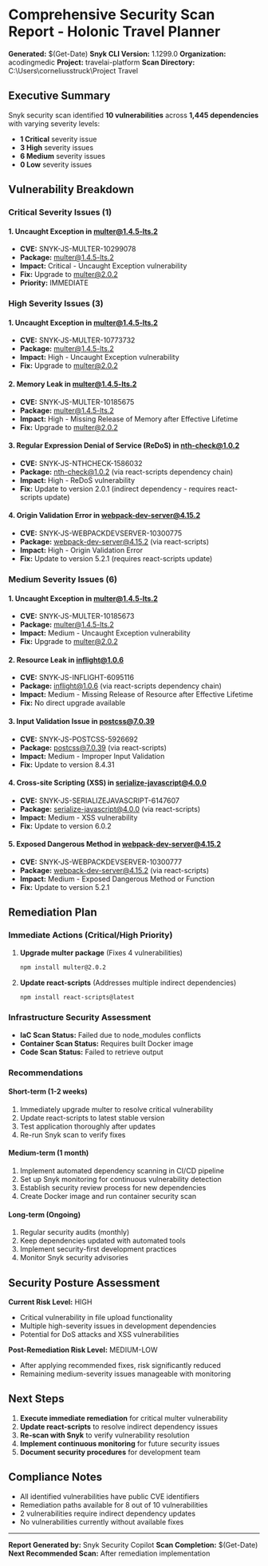 # Comprehensive Security Scan Report - Holonic Travel Planner

**Generated:** $(Get-Date)
**Snyk CLI Version:** 1.1299.0
**Organization:** acodingmedic
**Project:** travelai-platform
**Scan Directory:** C:\Users\corneliusstruck\Project Travel

## Executive Summary

Snyk security scan identified **10 vulnerabilities** across **1,445 dependencies** with varying severity levels:
- **1 Critical** severity issue
- **3 High** severity issues  
- **6 Medium** severity issues
- **0 Low** severity issues

## Vulnerability Breakdown

### Critical Severity Issues (1)

#### 1. Uncaught Exception in multer@1.4.5-lts.2
- **CVE:** SNYK-JS-MULTER-10299078
- **Package:** multer@1.4.5-lts.2
- **Impact:** Critical - Uncaught Exception vulnerability
- **Fix:** Upgrade to multer@2.0.2
- **Priority:** IMMEDIATE

### High Severity Issues (3)

#### 1. Uncaught Exception in multer@1.4.5-lts.2
- **CVE:** SNYK-JS-MULTER-10773732
- **Package:** multer@1.4.5-lts.2
- **Impact:** High - Uncaught Exception vulnerability
- **Fix:** Upgrade to multer@2.0.2

#### 2. Memory Leak in multer@1.4.5-lts.2
- **CVE:** SNYK-JS-MULTER-10185675
- **Package:** multer@1.4.5-lts.2
- **Impact:** High - Missing Release of Memory after Effective Lifetime
- **Fix:** Upgrade to multer@2.0.2

#### 3. Regular Expression Denial of Service (ReDoS) in nth-check@1.0.2
- **CVE:** SNYK-JS-NTHCHECK-1586032
- **Package:** nth-check@1.0.2 (via react-scripts dependency chain)
- **Impact:** High - ReDoS vulnerability
- **Fix:** Update to version 2.0.1 (indirect dependency - requires react-scripts update)

#### 4. Origin Validation Error in webpack-dev-server@4.15.2
- **CVE:** SNYK-JS-WEBPACKDEVSERVER-10300775
- **Package:** webpack-dev-server@4.15.2 (via react-scripts)
- **Impact:** High - Origin Validation Error
- **Fix:** Update to version 5.2.1 (requires react-scripts update)

### Medium Severity Issues (6)

#### 1. Uncaught Exception in multer@1.4.5-lts.2
- **CVE:** SNYK-JS-MULTER-10185673
- **Package:** multer@1.4.5-lts.2
- **Impact:** Medium - Uncaught Exception vulnerability
- **Fix:** Upgrade to multer@2.0.2

#### 2. Resource Leak in inflight@1.0.6
- **CVE:** SNYK-JS-INFLIGHT-6095116
- **Package:** inflight@1.0.6 (via react-scripts dependency chain)
- **Impact:** Medium - Missing Release of Resource after Effective Lifetime
- **Fix:** No direct upgrade available

#### 3. Input Validation Issue in postcss@7.0.39
- **CVE:** SNYK-JS-POSTCSS-5926692
- **Package:** postcss@7.0.39 (via react-scripts)
- **Impact:** Medium - Improper Input Validation
- **Fix:** Update to version 8.4.31

#### 4. Cross-site Scripting (XSS) in serialize-javascript@4.0.0
- **CVE:** SNYK-JS-SERIALIZEJAVASCRIPT-6147607
- **Package:** serialize-javascript@4.0.0 (via react-scripts)
- **Impact:** Medium - XSS vulnerability
- **Fix:** Update to version 6.0.2

#### 5. Exposed Dangerous Method in webpack-dev-server@4.15.2
- **CVE:** SNYK-JS-WEBPACKDEVSERVER-10300777
- **Package:** webpack-dev-server@4.15.2 (via react-scripts)
- **Impact:** Medium - Exposed Dangerous Method or Function
- **Fix:** Update to version 5.2.1

## Remediation Plan

### Immediate Actions (Critical/High Priority)

1. **Upgrade multer package** (Fixes 4 vulnerabilities)
   ```bash
   npm install multer@2.0.2
   ```

2. **Update react-scripts** (Addresses multiple indirect dependencies)
   ```bash
   npm install react-scripts@latest
   ```

### Infrastructure Security Assessment

- **IaC Scan Status:** Failed due to node_modules conflicts
- **Container Scan Status:** Requires built Docker image
- **Code Scan Status:** Failed to retrieve output

### Recommendations

#### Short-term (1-2 weeks)
1. Immediately upgrade multer to resolve critical vulnerability
2. Update react-scripts to latest stable version
3. Test application thoroughly after updates
4. Re-run Snyk scan to verify fixes

#### Medium-term (1 month)
1. Implement automated dependency scanning in CI/CD pipeline
2. Set up Snyk monitoring for continuous vulnerability detection
3. Establish security review process for new dependencies
4. Create Docker image and run container security scan

#### Long-term (Ongoing)
1. Regular security audits (monthly)
2. Keep dependencies updated with automated tools
3. Implement security-first development practices
4. Monitor Snyk security advisories

## Security Posture Assessment

**Current Risk Level:** HIGH
- Critical vulnerability in file upload functionality
- Multiple high-severity issues in development dependencies
- Potential for DoS attacks and XSS vulnerabilities

**Post-Remediation Risk Level:** MEDIUM-LOW
- After applying recommended fixes, risk significantly reduced
- Remaining medium-severity issues manageable with monitoring

## Next Steps

1. **Execute immediate remediation** for critical multer vulnerability
2. **Update react-scripts** to resolve indirect dependency issues
3. **Re-scan with Snyk** to verify vulnerability resolution
4. **Implement continuous monitoring** for future security issues
5. **Document security procedures** for development team

## Compliance Notes

- All identified vulnerabilities have public CVE identifiers
- Remediation paths available for 8 out of 10 vulnerabilities
- 2 vulnerabilities require indirect dependency updates
- No vulnerabilities currently without available fixes

---

**Report Generated by:** Snyk Security Copilot
**Scan Completion:** $(Get-Date)
**Next Recommended Scan:** After remediation implementation